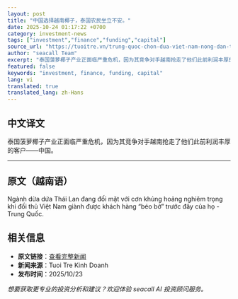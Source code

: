 ```yaml
---
layout: post
title: "中国选择越南椰子，泰国农民坐立不安。"
date: 2025-10-24 01:17:22 +0700
category: investment-news
tags: ["investment","finance","funding","capital"]
source_url: "https://tuoitre.vn/trung-quoc-chon-dua-viet-nam-nong-dan-thai-lan-dung-ngoi-khong-yen-20251023175413883.htm"
author: "seacall Team"
excerpt: "泰国菠萝椰子产业正面临严重危机，因为其竞争对手越南抢走了他们此前利润丰厚的客户——中国。..."
featured: false
keywords: "investment, finance, funding, capital"
lang: vi
translated: true
translated_lang: zh-Hans
---
```


## 中文译文

泰国菠萝椰子产业正面临严重危机，因为其竞争对手越南抢走了他们此前利润丰厚的客户——中国。

---

## 原文（越南语）

Ngành dừa dứa Thái Lan đang đối mặt với cơn khủng hoảng nghiêm trọng khi đối thủ Việt Nam giành được khách hàng “béo bở” trước đây của họ - Trung Quốc.

## 相关信息

- **原文链接**：[查看完整新闻](https://tuoitre.vn/trung-quoc-chon-dua-viet-nam-nong-dan-thai-lan-dung-ngoi-khong-yen-20251023175413883.htm)
- **新闻来源**：Tuoi Tre Kinh Doanh
- **发布时间**：2025/10/23

*想要获取更专业的投资分析和建议？欢迎体验 seacall AI 投资顾问服务。*